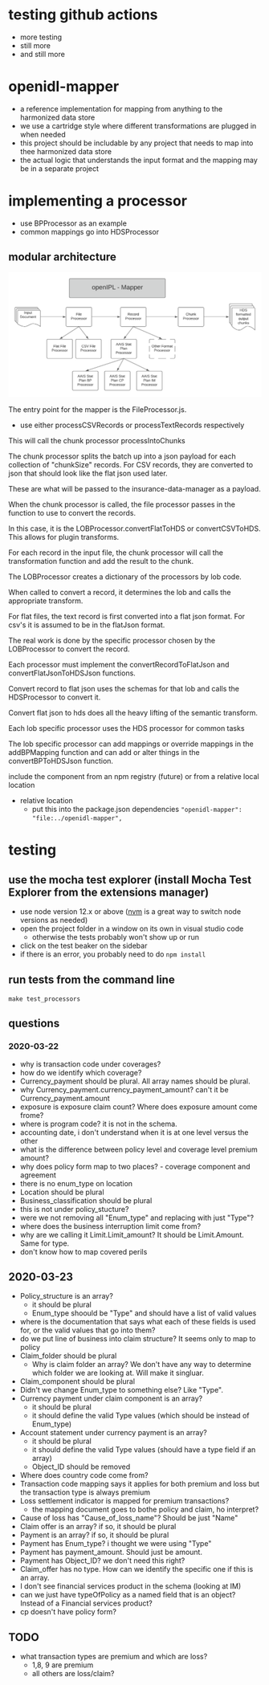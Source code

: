 # testing github actions
- more testing
- still more
- and still more

# openidl-mapper
- a reference implementation for mapping from anything to the harmonized data store
- we use a cartridge style where different transformations are plugged in when needed
- this project should be includable by any project that needs to map into thee harmonized data store
- the actual logic that understands the input format and the mapping may be in a separate project

# implementing a processor
- use BPProcessor as an example
- common mappings go into HDSProcessor

## modular architecture
![overview](openidl-mapper-overview.png)

The entry point for the mapper is the FileProcessor.js.
- use either processCSVRecords or processTextRecords respectively

This will call the chunk processor processIntoChunks

The chunk processor splits the batch up into a json payload for each collection of "chunkSize" records.  For CSV records, they are converted to json that should look like the flat json used later.

These are what will be passed to the insurance-data-manager as a payload.

When the chunk processor is called, the file processor passes in the function to use to convert the records.

In this case, it is the LOBProcessor.convertFlatToHDS or convertCSVToHDS.  This allows for plugin transforms.

For each record in the input file, the chunk processor will call the transformation function and add the result to the chunk.

The LOBProcessor creates a dictionary of the processors by lob code.

When called to convert a record, it determines the lob and calls the appropriate transform.

For flat files, the text record is first converted into a flat json format.  For csv's it is assumed to be in the flatJson format.

The real work is done by the specific processor chosen by the LOBProcessor to convert the record.

Each processor must implement the convertRecordToFlatJson and convertFlatJsonToHDSJson functions.

Convert record to flat json uses the schemas for that lob and calls the HDSProcessor to convert it.

Convert flat json to hds does all the heavy lifting of the semantic transform.

Each lob specific processor uses the HDS processor for common tasks

The lob specific processor can add mappings or override mappings in the addBPMapping function and can add or alter things in the convertBPToHDSJson function.

include the component from an npm registry (future) or from a relative local location
- relative location
    - put this into the package.json dependencies
    `"openidl-mapper": "file:../openidl-mapper",`

# testing
## use the mocha test explorer (install Mocha Test Explorer from the extensions manager)
- use node version 12.x or above ([nvm](https://github.com/nvm-sh/nvm) is a great way to switch node versions as needed)
- open the project folder in a window on its own in visual studio code
    - otherwise the tests probably won't show up or run
- click on the test beaker on the sidebar
- if there is an error, you probably need to do `npm install`

## run tests from the command line
````
make test_processors
````

## questions
### 2020-03-22
- why is transaction code under coverages?
- how do we identify which coverage?
- Currency_payment should be plural.  All array names should be plural.
- why Currency_payment.currency_payment_amount?  can't it be Currency_payment.amount
- exposure is exposure claim count?  Where does exposure amount come frome?
- where is program code?  it is not in the schema.
- accounting date, i don't understand when it is at one level versus the other
- what is the difference between policy level and coverage level premium amount?
- why does policy form map to two places?  - coverage component and agreement
- there is no enum_type on location
- Location should be plural
- Business_classification should be plural
- this is not under policy_stucture?
- were we not removing all "Enum_type" and replacing with just "Type"?
- where does the business interruption limit come from?
- why are we calling it Limit.Limit_amount?  It should be Limit.Amount.  Same for type.
- don't know how to map covered perils
## 2020-03-23
- Policy_structure is an array?
    - it should be plural
    - Enum_type shoould be "Type" and should have a list of valid values
- where is the documentation that says what each of these fields is used for, or the valid values that go into them?
- do we put line of business into claim structure?  It seems only to map to policy
- Claim_folder should be plural
    - Why is claim folder an array?  We don't have any way to determine which folder we are looking at.  Will make it singluar.
- Claim_component should be plural
- Didn't we change Enum_type to something else?  Like "Type".
- Currency payment under claim component is an array?
    - it should be plural
    - it should define the valid Type values (which should be instead of Enum_type)
- Account statement under currency payment is an array?
    - it should be plural
    - it should define the valid Type values (should have a type field if an array)
    - Object_ID should be removed
- Where does country code come from?
- Transaction code mapping says it applies for both premium and loss but the transaction type is always premium
- Loss settlement indicator is mapped for premium transactions?
    - the mapping document goes to bothe policy and claim, ho interpret?
- Cause of loss has "Cause_of_loss_name"?  Should be just "Name"
- Claim offer is an array?  if so, it should be plural
- Payment is an array?  if so, it should be plural
- Payment has Enum_type? i thought we were using "Type"
- Payment has payment_amount.  Should just be amount.
- Payment has Object_ID? we don't need this right?
- Claim_offer has no type.   How can we identify the specific one if this is an array.
- I don't see financial services product in the schema (looking at IM)
- can we just have typeOfPolicy as a named field that is an object? Instead of a Financial services product?
- cp doesn't have policy form?

## TODO
- what transaction types are premium and which are loss?
    - 1,8, 9 are premium
    - all others are loss/claim?
